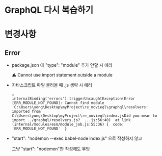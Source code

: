 # GraphQL 다시 복습하기

# 변경사항

## Error

- package.json 에 "type": "module" 추가 안할 시 에러

  ⚠ Cannot use import statement outside a module

- 자바스크립트 파일 불러올 때 .js 생략 시 에러

      ⚠
      internalBinding('errors').triggerUncaughtException(Error [ERR_MODULE_NOT_FOUND]: Cannot find module 'C:\Users\yong\Desktop\myProject\re_movieql\graphql\resolvers' imported from C:\Users\yong\Desktop\myProject\re_movieql\index.jsDid you mean to import ../graphql/resolvers.js?  ...js:56:40)  at link (internal/modules/esm/module_job.js:55:36) {  code: 'ERR_MODULE_NOT_FOUND'  }

- "start": "nodemon --exec babel-node index.js" 으로 작성하지 않고

  그냥 "start": "nodemon"만 작성해도 무방
